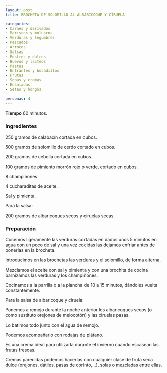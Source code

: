```yaml
---
layout: post
title: BROCHETA DE SOLOMILLO AL ALBARICOQUE Y CIRUELA

categories:
- Carnes y derivados
- Mariscos y moluscos
- Verduras y legumbres
- Pescados
- Arroces
- Salsas
- Postres y dulces
- Huevos y lacteos
- Pastas
- Entrantes y bocadillos
- Frutas
- Sopas y cremas
- Ensaladas
- Setas y hongos
 
personas: 4 
---
```

<b>Tiempo</b> 60 minutos.

<h3>Ingredientes</h3>
250 gramos de calabacín cortada en cubos.

500 gramos de solomillo de cerdo cortado en cubos.

200 gramos de cebolla cortada en cubos.

100 gramos de pimiento morrón rojo o verde, cortado en cubos.

8 champiñones.

4 cucharaditas de aceite.

Sal y pimienta.

Para la salsa:

200 gramos de albaricoques secos y ciruelas secas.

<h3>Preparación</h3>
Cocemos ligeramente las verduras cortadas en dados unos 5 minutos en agua con un poco de sal y una vez cocidas las dejamos enfriar antes de ponerlas en la brocheta.

Introducimos en las brochetas las verduras y el solomillo, de forma alterna.

Mezclamos el aceite con sal y pimienta y con una brochita de cocina barnizamos las verduras y los champiñones.

Cocinamos a la parrilla o a la plancha de 10 a 15 minutos, dándoles vuelta constantemente.

Para la salsa de albaricoque y ciruela:

Ponemos a remojo durante la noche anterior los albaricoques secos (o como sustituto orejones de melocotón) y las ciruelas pasas.

Lo batimos todo junto con el agua de remojo.

Podemos acompañarlo con rodajas de plátano.

Es una crema ideal para utilizarla durante el invierno cuando escasean las frutas frescas.

Cremas parecidas podemos hacerlas con cualquier clase de fruta seca dulce (orejones, dátiles, pasas de corinto,...), solas o mezcladas entre ellas.

